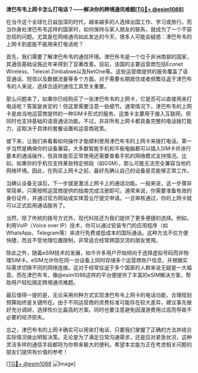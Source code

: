 **津巴布韦上网卡怎么打电话？——解决你的跨境通讯难题[[TG💪+ @esim1088](https://t.me/s/esim1088)]**

在当今这个全球化日益加深的时代，越来越多的人选择出国工作、学习或旅行。而当你身处津巴布韦这样的国家时，如何保持与家人朋友的联系，就成为了一个不容忽视的问题。尤其是在网络通讯如此发达的今天，很多人可能会疑惑：津巴布韦的上网卡到底能不能用来打电话呢？

首先，我们需要了解津巴布韦的通信环境。津巴布韦是一个位于非洲南部的国家，其通信基础设施近年来得到了显著改善。目前，该国的主要运营商包括Econet Wireless、Telecel Zimbabwe以及NetOne等。这些运营商提供的服务覆盖了语音通话、短信以及数据流量等多个方面。对于需要长期居住或者频繁往返于津巴布韦的人来说，选择合适的通信工具至关重要。

那么问题来了，如果你已经购买了一张津巴布韦的上网卡，它是否可以直接用来打电话呢？答案是肯定的！但这里需要注意一些细节。通常情况下，津巴布韦的上网卡是由当地运营商提供的一种SIM卡形式的服务。这类卡主要用于接入互联网，但同时也支持基础的语音通话功能。不过，并非所有上网卡都具备完整的电话拨打能力，这取决于具体的套餐设置和运营商政策。

接下来，让我们来看看如何操作才能顺利使用津巴布韦的上网卡来拨打电话。第一步当然是确保你的设备兼容。大多数智能手机和平板电脑都可以插入SIM卡并进行基本的通话操作，但具体能否正常使用还需要查看手机的网络模式支持情况。比如，如果你的手机仅支持某些特定频段（如GSM），那么可能无法完全兼容当地的网络环境。因此，在购买上网卡之前，最好先确认自己的设备是否能够正常工作。

当确认设备无误后，下一步就是激活上网卡上的通话功能。一般来说，这一步骤非常简单，只需按照运营商提供的指南完成注册即可。通常来说，你需要准备有效的身份证件，并通过官方网站或实体营业厅提交申请。一旦审核通过，你的上网卡就可以正式启用通话服务了。

当然，除了传统的拨号方式外，现代科技还为我们提供了更多便捷的选择。例如，利用VoIP（Voice over IP）技术，你可以通过安装专门的应用程序（如WhatsApp、Telegram等）来进行免费或低成本的国际通话。这种方法不仅方便快捷，而且不受地理位置限制，非常适合经常跨国交流的朋友使用。

除此之外，随着eSIM技术的发展，如今许多用户开始倾向于选择虚拟号码而非物理SIM卡。eSIM允许你在同一台设备上同时存储多个运营商账户信息，并根据实际需求切换不同的网络连接。这对于经常往返于多个国家的人群来说无疑是一大福音。而在津巴布韦，像@esim1088这样的平台便提供了丰富的eSIM解决方案，帮助用户轻松搞定跨境通讯难题。

最后值得一提的是，无论采用何种方式实现津巴布韦上网卡的电话功能，合理规划预算始终是关键所在。由于不同运营商的资费标准可能存在较大差异，建议事先做好充分调研，选择性价比最高的方案。同时也要注意避免因漫游费用过高而导致不必要的经济损失。

总之，津巴布韦的上网卡确实可以用来打电话，只要我们掌握了正确的方法并结合实际情况做出明智决策。无论是为了满足日常沟通需求，还是应对紧急状况，这种灵活多样的通信手段都将为你带来极大的便利。希望本文能为正在考虑相关问题的朋友们提供有价值的参考！

[[TG💪+ @esim1088](https://t.me/s/esim1088) ![Image](https://i.postimg.cc/4NQfJmqS/Snipaste-2025-05-13-00-14-12.png)]